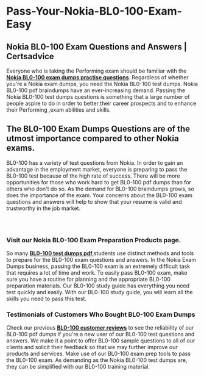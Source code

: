 # Pass-Your-Nokia-BL0-100-Exam-Easy
<h2><strong>Nokia BL0-100 Exam Questions and Answers | Certsadvice</strong></h2> <p>Everyone who is taking the Performing exam should be familiar with the <a href="http://www.certsadvice.com/nokia/bl0-100-practice-questions"><strong>Nokia BL0-100 exam dumps practise questions</strong></a>. Regardless of whether you&#39;re a Nokia exam dumps, you need the Nokia BL0-100 test dumps. Nokia BL0-100 pdf braindumps have an ever-increasing demand. Passing the Nokia BL0-100 test dumps questions is something that a large number of people aspire to do in order to better their career prospects and to enhance their Performing ,exam abilities and skills.</p> <h2><strong>The BL0-100 Exam Dumps Questions are of the utmost importance compared to other Nokia exams.</strong></h2> <p>BL0-100 has a variety of test questions from Nokia. In order to gain an advantage in the employment market, everyone is preparing to pass the BL0-100 test because of the high rate of success. There will be more opportunities for those who work hard to get BL0-100 pdf dumps than for others who don&#39;t do so. As the demand for BL0-100 braindumps grows, so does the importance of the exam. Your concerns about the BL0-100 exam questions and answers will help to show that your resume is valid and trustworthy in the job market.</p> <p><a href="http://www.certsadvice.com/nokia/bl0-100-practice-questions" style="display: block; padding: 1em 0; text-align: center; "><img alt="" src="https://1.bp.blogspot.com/-RUOr8Wn-CRk/YUYAxC8kcHI/AAAAAAAAAnw/F7BbdI3tw8QDj5z8iX0vQAioQzKiUxduwCLcBGAsYHQ/s0/unnamed.jpg" /></a></p> <h3><strong>Visit our Nokia BL0-100 Exam Preparation Products page.</strong></h3> <p>So many <a href="http://www.certsadvice.com/nokia/bl0-100-practice-questions"><strong>BL0-100 test dumps pdf </strong></a>students use distinct methods and tools to prepare for the BL0-100 exam questions and answers. In the Nokia Exam Dumps business, passing the BL0-100 exam is an extremely difficult task that requires a lot of time and work. To easily pass BL0-100 exam, make sure you have a routine for planning and the appropriate BL0-100 preparation materials. Our BL0-100 study guide has everything you need test quickly and easily. With our BL0-100 study guide, you will learn all the skills you need to pass this test.</p> <h3><strong>Testimonials of Customers Who Bought BL0-100 Exam Dumps</strong></h3> <p>Check our previous <a href="http://www.certsadvice.com/nokia/bl0-100-practice-questions"><strong>BL0-100 customer reviews</strong></a> to see the reliability of our BL0-100 pdf dumps if you&#39;re a new user of our BL0-100 test questions and answers. We make it a point to offer BL0-100 sample questions to all of our clients and solicit their feedback so that we may further improve our products and services. Make use of our BL0-100 exam prep tools to pass the BL0-100 exam. As demanding as the Nokia BL0-100 test dumps are, they can be simplified with our BL0-100 training material.</p>
